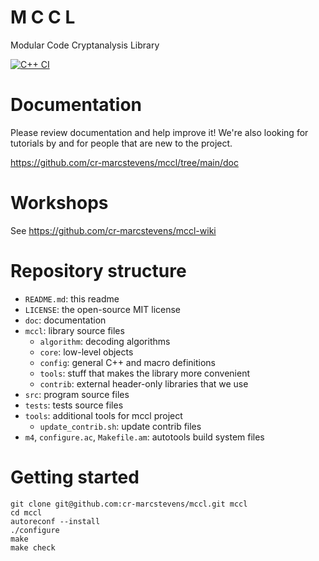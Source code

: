 # M C C L

Modular Code Cryptanalysis Library

[![C++ CI](https://github.com/cr-marcstevens/mccl/actions/workflows/cpp-ci.yml/badge.svg)](https://github.com/cr-marcstevens/mccl/actions/workflows/cpp-ci.yml)

# Documentation

Please review documentation and help improve it!
We're also looking for tutorials by and for people that are new to the project.

https://github.com/cr-marcstevens/mccl/tree/main/doc

# Workshops

See https://github.com/cr-marcstevens/mccl-wiki

# Repository structure

- `README.md`: this readme
- `LICENSE`: the open-source MIT license
- `doc`: documentation
- `mccl`: library source files
  - `algorithm`: decoding algorithms
  - `core`: low-level objects
  - `config`: general C++ and macro definitions
  - `tools`: stuff that makes the library more convenient
  - `contrib`: external header-only libraries that we use
- `src`: program source files
- `tests`: tests source files
- `tools`: additional tools for mccl project
  - `update_contrib.sh`: update contrib files
- `m4`, `configure.ac`, `Makefile.am`: autotools build system files

# Getting started

```
git clone git@github.com:cr-marcstevens/mccl.git mccl
cd mccl
autoreconf --install
./configure
make
make check
```
